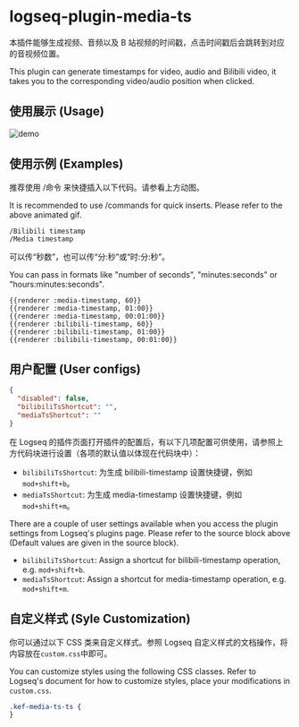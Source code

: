 # logseq-plugin-media-ts

本插件能够生成视频、音频以及 B 站视频的时间戳，点击时间戳后会跳转到对应的音视频位置。

This plugin can generate timestamps for video, audio and Bilibili video, it takes you to the corresponding video/audio position when clicked.

## 使用展示 (Usage)

![demo](demo_inline_toc.gif)

## 使用示例 (Examples)

推荐使用 /命令 来快捷插入以下代码。请参看上方动图。

It is recommended to use /commands for quick inserts. Please refer to the above animated gif.

```
/Bilibili timestamp
/Media timestamp
```

可以传“秒数”，也可以传“分:秒”或“时:分:秒”。

You can pass in formats like "number of seconds", "minutes:seconds" or "hours:minutes:seconds".

```
{{renderer :media-timestamp, 60}}
{{renderer :media-timestamp, 01:00}}
{{renderer :media-timestamp, 00:01:00}}
{{renderer :bilibili-timestamp, 60}}
{{renderer :bilibili-timestamp, 01:00}}
{{renderer :bilibili-timestamp, 00:01:00}}
```

## 用户配置 (User configs)

```json
{
  "disabled": false,
  "bilibiliTsShortcut": "",
  "mediaTsShortcut": ""
}
```

在 Logseq 的插件页面打开插件的配置后，有以下几项配置可供使用，请参照上方代码块进行设置（各项的默认值以体现在代码块中）：

- `bilibiliTsShortcut`: 为生成 bilibili-timestamp 设置快捷键，例如`mod+shift+b`。
- `mediaTsShortcut`: 为生成 media-timestamp 设置快捷键，例如`mod+shift+m`。

There are a couple of user settings available when you access the plugin settings from Logseq's plugins page. Please refer to the source block above (Default values are given in the source block).

- `bilibiliTsShortcut`: Assign a shortcut for bilibili-timestamp operation, e.g. `mod+shift+b`.
- `mediaTsShortcut`: Assign a shortcut for media-timestamp operation, e.g. `mod+shift+m`.

## 自定义样式 (Syle Customization)

你可以通过以下 CSS 类来自定义样式。参照 Logseq 自定义样式的文档操作，将内容放在`custom.css`中即可。

You can customize styles using the following CSS classes. Refer to Logseq's document for how to customize styles, place your modifications in `custom.css`.

```css
.kef-media-ts-ts {
}
```
